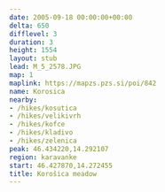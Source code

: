 ```yaml
---
date: 2005-09-18 00:00:00+00:00
delta: 650
difflevel: 3
duration: 3
height: 1554
layout: stub
lead: M_5_2578.JPG
map: 1
maplink: https://mapzs.pzs.si/poi/842
name: Korosica
nearby:
- /hikes/kosutica
- /hikes/velikivrh
- /hikes/kofce
- /hikes/kladivo
- /hikes/zelenica
peak: 46.434220,14.292107
region: karavanke
start: 46.427870,14.272455
title: Korošica meadow
---
```

